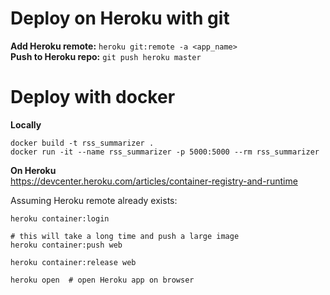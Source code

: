 # Deploy on Heroku with git
**Add Heroku remote:** `heroku git:remote -a <app_name>`
<br/>
**Push to Heroku repo:** `git push heroku master`

# Deploy with docker
**Locally**
```
docker build -t rss_summarizer .
docker run -it --name rss_summarizer -p 5000:5000 --rm rss_summarizer
```

**On Heroku**
<br/>
https://devcenter.heroku.com/articles/container-registry-and-runtime

Assuming Heroku remote already exists:
```
heroku container:login

# this will take a long time and push a large image
heroku container:push web  

heroku container:release web

heroku open  # open Heroku app on browser
```
